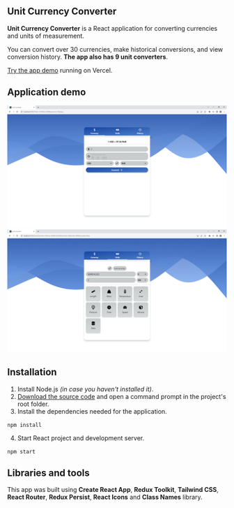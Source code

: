 ## Unit Currency Converter

**Unit Currency Converter** is a React application for converting currencies and units of measurement.

You can convert over 30 currencies, make historical conversions, and view conversion history. **The app also has 9 unit converters**.

[Try the app demo](https://unit-currency-converter.vercel.app/) running on Vercel.

## Application demo

<img src="github-images/currency-converter.png" alt="Currency converter" width="600">

<img src="github-images/unit-converter.png" alt="Unit converter" width="600">

## Installation

1. Install Node.js *(in case you haven't installed it)*.
2. [Download the source code](https://github.com/IhorAntiukhov/unit-currency-converter.git) and open a command prompt in the project's root folder.
3. Install the dependencies needed for the application.

```
npm install
```
4. Start React project and development server.

```
npm start
```

## Libraries and tools

This app was built using **Create React App**, **Redux Toolkit**, **Tailwind CSS**, **React Router**, **Redux Persist**, **React Icons** and **Class Names** library.

